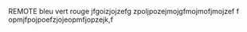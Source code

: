 REMOTE 
bleu vert 
rouge 
jfgoizjojzefg
zpoljpozejmojgfmojmofjmojzef
f opmjfpojpoefzjojeopmfjopzejk,f 
